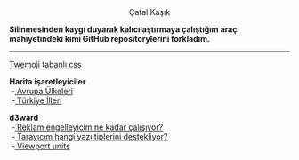 <link href="style.css" rel="stylesheet">

<center><fash> Çatal Kaşık </fash></center>

**Silinmesinden kaygı duyarak kalıcılaştırmaya çalıştığım araç mahiyetindeki kimi GitHub repositorylerini forkladım.**  

___

[Twemoji tabanlı css](/emoji-css)  

**Harita işaretleyiciler**  
└[ Avrupa Ülkeleri](/euvisited)  
└[ Türkiye İlleri](/turkeyvisited)  

**d3ward**  
└[ Reklam engelleyicim ne kadar çalışıyor?](/toolz/adblock.html)  
└[ Tarayıcım hangi yazı tiplerini destekliyor?](/toolz/fontlist.html)  
└[ Viewport units](/toolz/units.html)  